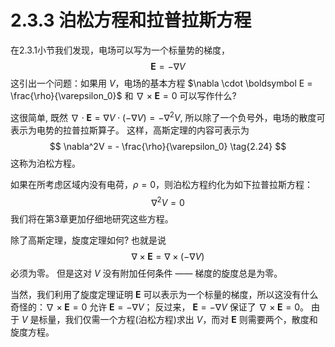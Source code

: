 # 2.3.3 泊松方程和拉普拉斯方程

在2.3.1小节我们发现，电场可以写为一个标量势的梯度，
$$
  \boldsymbol E = -\nabla V
$$
这引出一个问题：如果用 $V$，电场的基本方程 $\nabla \cdot \boldsymbol E = \frac{\rho}{\varepsilon_0}$ 和 $\nabla  \times \boldsymbol E = 0$ 可以写作什么?

这很简单, 既然 $\nabla \cdot \boldsymbol E=\nabla V\cdot (-\nabla V) = -\nabla^2V$, 所以除了一个负号外，电场的散度可表示为电势的拉普拉斯算子。
这样，高斯定理的内容可表示为
$$
  \nabla^2V = - \frac{\rho}{\varepsilon_0}
  \tag{2.24}
$$
这称为泊松方程。

如果在所考虑区域内没有电荷，$\rho=0$，则泊松方程约化为如下拉普拉斯方程：
$$
  \nabla^2 V=0
  \tag{2.25}
$$
我们将在第3章更加仔细地研究这些方程。

除了高斯定理，旋度定理如何?
也就是说
$$
  \nabla \times \boldsymbol E=\nabla \times ( -\nabla V)
$$
必须为零。
但是这对 $V$ 没有附加任何条件 —— 梯度的旋度总是为零。

当然，我们利用了旋度定理证明 $\boldsymbol E$ 可以表示为一个标量的梯度，所以这没有什么奇怪的：$\nabla\times \boldsymbol E=0$ 允许 $\boldsymbol E=-\nabla V$；
反过来， $\boldsymbol E = -\nabla V$ 保证了 $\nabla \times \boldsymbol E =0$。
由于 $V$ 是标量，我们仅需一个方程(泊松方程)求出 $V$，而对 $\boldsymbol E$ 则需要两个，散度和旋度方程。

